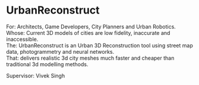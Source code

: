 # UrbanReconstruct

For: Architects, Game Developers, City Planners and Urban Robotics. <br>
Whose: Current 3D models of cities are low fidelity, inaccurate and inaccessible. <br>
The: UrbanReconstruct is an Urban 3D Reconstruction tool using street map data, photogrammetry and neural networks.<br>
That: delivers realistic 3d city meshes much faster and cheaper than traditional 3d modelling methods.<br>

Supervisor: Vivek Singh